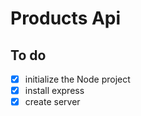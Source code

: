 # Products Api

## To do

- [x] initialize the Node project 
- [x] install express
- [x] create server
